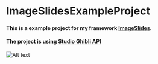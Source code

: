 # ImageSlidesExampleProject
#### This is a example project for my framework [ImageSlides](https://github.com/moet-stein/ImageSlides).
#### The project is using [Studio Ghibli API](https://ghibliapi.herokuapp.com/)

![Alt text](https://media.giphy.com/media/B5zwrMyjBr9zCVohi0/giphy.gif)
